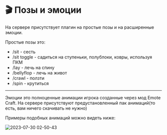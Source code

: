 # 🎬 Позы и эмоции 
На сервере присутствует плагин на простые позы и на расширенные эмоции. 

Простые позы это:
- /sit - сесть 
- /sit toggle - садиться на ступеньки, полублоки, ковры, используя ПКМ 
- /lay - лечь на спину 
- /bellyflop - лечь на живот 
- /crawl - ползти 
- /spin - крутиться
---------------------------------------------------------------
Эмоции это полноценные анимации игрока созданные через мод Emote Craft. На сервере присутствуют предустановленный пак анимаций(то есть, вам ничего скачивать не нужно) 

Примеры подобных анимаций можно видеть ниже: 


![2023-07-30 02-50-43](https://github.com/atomine-xyz/wiki/assets/118691143/3345055d-2770-45ab-97b7-8ebbbd6f38de)

